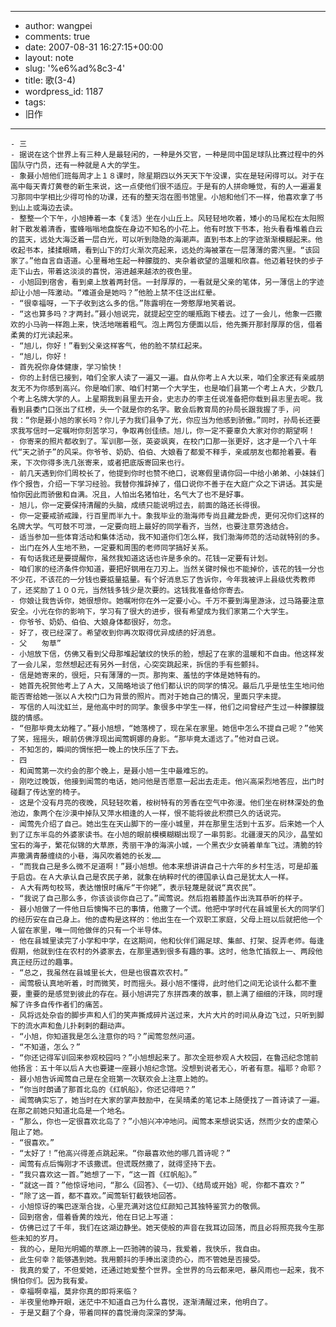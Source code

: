 - --
- author: wangpei
- comments: true
- date: 2007-08-31 16:27:15+00:00
- layout: note
- slug: '%e6%ad%8c3-4'
- title: 歌(3-4)
- wordpress_id: 1187
- tags:
- 旧作
- --
    - 三
    - 据说在这个世界上有三种人是最轻闲的，一种是外交官，一种是同中国足球队比赛过程中的外国队守门员，还有一种就是Ａ大的学生。
    - 象聂小旭他们班每周才上１８课时，除星期四以外天天下午没课，实在是轻闲得可以。对于在高中每天青灯黄卷的新生来说，这一点使他们很不适应。于是有的人拼命睡觉，有的人一遍遍复习那同中学相比少得可怜的功课，还有的整天泡在图书馆里。小旭和他们不一样，他喜欢拿了书到山上或海边去读。
    - 整整一个下午，小旭捧着一本《复活》坐在小山丘上。风轻轻地吹着，矮小的马尾松在太阳照射下散发着清香，蜜蜂嗡嗡地盘旋在身边不知名的小花上。他有时放下书本，抬头看看堆着白云的蓝天，远处大海泛着一层白光，可以听到隐隐的海潮声。直到书本上的字迹渐渐模糊起来。他收起书本，揉揉眼睛，看到山下的灯火渐次亮起来，远处的海被罩在一层薄薄的雾汽里。“该回家了。”他自言自语道。心里蓦地生起一种朦胧的、夹杂着欲望的温暖和欣喜。他迈着轻快的步子走下山去，带着这淡淡的喜悦，溶进越来越浓的夜色里。
    - 小旭回到宿舍，看到桌上放着两封信。一封厚厚的，一看就是父亲的笔体，另一薄信上的字迹却让小旭一阵激动。“难道会是她吗？”他脸上禁不住泛出红晕。
    - “很幸福呀，一下子收到这么多的信。”陈露明在一旁憨厚地笑着说。
    - “这也算多吗？才两封。”聂小旭说完，就提起空空的暖瓶跑下楼去。过了一会儿，他象一匹撒欢的小马驹一样跑上来，快活地喘着粗气。泡上两包方便面以后，他先撕开那封厚厚的信，借着柔黄的灯光读起来。
    - “旭儿，你好！”看到父亲这样客气，他的脸不禁红起来。
    - “旭儿，你好！
    - 首先祝你身体健康，学习愉快！
    - 你的上封信已接到，咱们全家人读了一遍又一遍。自从你考上Ａ大以来，咱们全家还有亲戚朋友无不为你感到高兴。你是咱们家、咱们村第一个大学生，也是咱们县第一个考上Ａ大，少数几个考上名牌大学的人。上星期我到县里去开会，史志办的李主任说准备把你载到县志里去呢。我看到县委门口张出了红榜，头一个就是你的名字。散会后教育局的孙局长跟我握了手，问我：“你是聂小旭的家长吗？你儿子为我们县争了光，你应当为他感到骄傲。”同时，孙局长还要求我写信时一定嘱咐你刻苦学习，争取再创佳绩。旭儿，你一定不要辜负大家对你的期望啊！
    - 你寄来的照片都收到了。军训那一张，英姿飒爽，在校门口那一张更好，这才是一个八十年代“天之骄子”的风采。你爷爷、奶奶、伯伯、大娘看了都爱不释手，亲戚朋友也都抢着要。看来，下次你得多洗几张寄来，或者把底版寄回来也行。
    - 前几天遇到你们周校长了，他提到你时也赞不绝口，说寒假里请你回一中给小弟弟、小妹妹们作个报告，介绍一下学习经验。我替你推辞掉了，借口说你不善于在大庭广众之下讲话。其实是怕你因此而骄傲和自满。况且，人怕出名猪怕壮，名气大了也不是好事。
    - 旭儿，你一定要保持清醒的头脑，成绩只能说明过去，前面的路还长得很。
    - 你一定要戒骄戒躁，行百里而半九十。象我毕业的渤海师专尚且藏龙卧虎，更何况你们这样的名牌大学。气可鼓不可泄，一定要向班上最好的同学看齐，当然，也要注意劳逸结合。
    - 适当参加一些体育活动和集体活动，我不知道你们怎么样，我们渤海师范的活动就特别的多。
    - 出门在外人生地不熟，一定要和周围的老师同学搞好关系。
    - 有句话我还是要提醒你，虽然我知道这话也许是多余的。花钱一定要有计划。
    - 咱们家的经济条件你知道，要把好钢用在刀刃上。当然关键时候也不能掉价，该花的钱一分也不少花，不该花的一分钱也要掂量掂量。有个好消息忘了告诉你，今年我被评上县级优秀教师了，还奖励了１００元，当然钱多钱少是次要的。这钱我准备给你寄去。
    - 你娘让我告诉你，她很想你。她嘱咐你在外一定要小心。千万不要到海里游泳，过马路要注意安全。小光在你的影响下，学习有了很大的进步，很有希望成为我们家第二个大学生。
    - 你爷爷、奶奶、伯伯、大娘身体都很好，勿念。
    - 好了，夜已经深了。希望收到你再次取得优异成绩的好消息。
    - 父　　匆草”
    - 小旭放下信，仿佛又看到父母那堆起皱纹的快乐的脸，想起了在家的温暖和不自由。他这样发了一会儿呆，忽然想起还有另外一封信，心突突跳起来，拆信的手有些颤抖。
    - 信是她寄来的，很短，只有薄薄的一页。那拘束、羞怯的字体是她特有的。
    - 她首先祝贺他考上了Ａ大，又简略地谈了他们都认识的同学的情况。最后几乎是怯生生地问他能否寄给她一张以Ａ大校门口为背景的照片。而对于她自己的情况，里面只字未提。
    - 写信的人叫沈虹兰，是他高中时的同学。象很多中学生一样，他们之间曾经产生过一种朦朦胧胧的情感。
    - “但那毕竟太幼稚了。”聂小旭想，“她落榜了，现在呆在家里。她信中怎么不提自己呢？”他笑了笑，摇摇头，眼前仿佛浮现出闻莺婀娜的身影。“那毕竟太遥远了。”他对自己说。
    - 不知怎的，瞬间的惆怅把一晚上的快乐压了下去。
    - 四
    - 和闻莺第一次约会的那个晚上，是聂小旭一生中最难忘的。
    - 刚吃过晚饭，他接到闻莺的电话，她问他是否愿意一起出去走走。他兴高采烈地答应，出门时碰翻了传达室的椅子。
    - 这是个没有月亮的夜晚，风轻轻吹着，桉树特有的芳香在空气中弥漫。他们坐在树林深处的鱼池边，象两个在沙漠中掉队又萍水相逢的人一样，恨不能将彼此积攒已久的话说完。
    - 闻莺先介绍了自己。她出生在天山脚下的一座小城里，并在那里生活到十五岁。后来她一个人到了辽东半岛的外婆家读书。在小旭的眼前模模糊糊出现了一串剪影。北疆漫天的风沙，晶莹如宝石的海子，繁花似锦的大草原，秀丽干净的海滨小城，一个黑衣少女骑着单车飞过。清脆的铃声撒满青藤缠绕的小巷，海风吹着她的长发……
    - “而我自己是多么微不足道啊！”聂小旭想。他本来想讲讲自己十六年的乡村生活，可是却羞于启齿。在Ａ大承认自己是农民子弟，就象在纳粹时代的德国承认自己是犹太人一样。
    - Ａ大有两句校骂，表达憎恨时痛斥“干你姥”，表示轻蔑是就说“真农民”。
    - “我说了自己那么多，你该谈谈你自己了。”闻莺说。然后抱着膝盖作出洗耳恭听的样子。
    - 聂小旭做了一件他日后懊悔不已的事情，他撒了一个谎。他把中学时代在县城里长大的同学们的经历安在自己身上。他的虚构是这样的：他出生在一个双职工家庭，父母上班以后就把他一个人留在家里，唯一同他做伴的只有一个半导体。
    - 他在县城里读完了小学和中学，在这期间，他和伙伴们踢足球、集邮、打架、捉弄老师。每逢假期，他就到住在农村的外婆家去，在那里遇到很多有趣的事。这时，他急忙插叙上一、两段他真正经历过的趣事。
    - “总之，我虽然在县城里长大，但是也很喜欢农村。”
    - 闻莺极认真地听着，时而微笑，时而摇头。聂小旭不懂得，此时他们之间无论谈什么都不重要，重要的是感觉到彼此的存在。聂小旭讲完了东拼西凑的故事，额上满了细细的汗珠，同时理解了许多自传作者们的痛苦。
    - 风将远处杂沓的脚步声和人们的笑声撕成碎片送过来，大片大片的时间从身边飞过，只听到脚下的流水声和鱼儿扑剌剌的翻动声。
    - “小旭，你知道我是怎么注意你的吗？”闻莺忽然问道。
    - “不知道，怎么？”
    - “你还记得军训回来参观校园吗？”小旭想起来了。那次全班参观Ａ大校园，在鲁迅纪念馆前他扬言：五十年以后Ａ大也要建一座聂小旭纪念馆。没想到说者无心，听者有意。福耶？命耶？
    - 聂小旭告诉闻莺自己是在全班第一次联欢会上注意上她的。
    - “你当时朗诵了那首北岛的《红帆船》，你还记得吧？”
    - 闻莺确实忘了，她当时在大家的掌声鼓励中，在吴晴柔的笔记本上随便找了一首诗读了一遍。在那之前她只知道北岛是一个地名。
    - “那么，你也一定很喜欢北岛了？”小旭兴冲冲地问。闻莺本来想说实话，然而少女的虚荣心阻止了她。
    - “很喜欢。”
    - “太好了！”他高兴得差点跳起来。“你最喜欢他的哪几首诗呢？”
    - 闻莺有点后悔刚才不该撒谎。但谎既然撒了，就得坚持下去。
    - “我只喜欢这一首。”她想了一下，“这一首《红帆船》。”
    - “就这一首？”他惊讶地问，“那么《回答》、《一切》、《结局或开始》呢，你都不喜欢？”
    - “除了这一首，都不喜欢。”闻莺斩钉截铁地回答。
    - 小旭惊讶的嘴巴逐渐合拢，心里充满对这位红颜知己其独特鉴赏力的敬佩。
    - 回到宿舍，借着昏黄的烛光，他在日记上写道：
    - 仿佛已过了千年，我们在这湖边静坐。她天使般的声音在我耳边回荡，而且必将照亮我今生那些未知的岁月。
    - 我的心，是阳光明媚的草原上一匹驰骋的骏马，我爱着，我快乐，我自由。
    - 此生何幸？能够遇到她。我用颤抖的手捧出滚烫的心，而不管她是否接受。
    - 我真的爱了，不但爱她，还通过她爱整个世界。全世界的乌云都来吧，暴风雨也一起来，我不惧怕你们。因为我有爱。
    - 幸福啊幸福，莫非你真的即将来临？
    - 半夜里他睁开眼，迷茫中不知道自己为什么喜悦，逐渐清醒过来，他明白了。
    - 于是又翻了个身，带着同样的喜悦滑向深深的梦海。 
